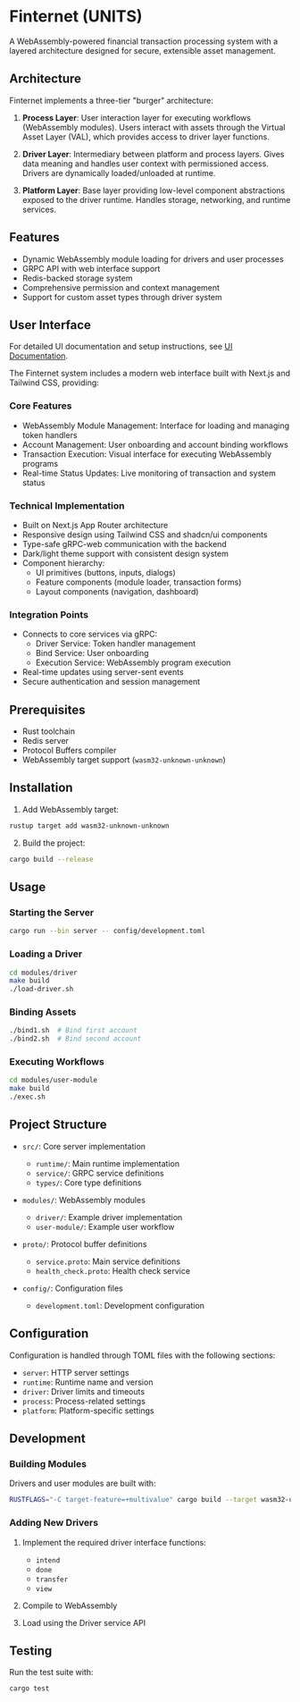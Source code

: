 # Finternet (UNITS)

A WebAssembly-powered financial transaction processing system with a layered architecture designed for secure, extensible asset management.

## Architecture

Finternet implements a three-tier "burger" architecture:

1. **Process Layer**: User interaction layer for executing workflows (WebAssembly modules). Users interact with assets through the Virtual Asset Layer (VAL), which provides access to driver layer functions.

2. **Driver Layer**: Intermediary between platform and process layers. Gives data meaning and handles user context with permissioned access. Drivers are dynamically loaded/unloaded at runtime.

3. **Platform Layer**: Base layer providing low-level component abstractions exposed to the driver runtime. Handles storage, networking, and runtime services.

## Features

- Dynamic WebAssembly module loading for drivers and user processes
- GRPC API with web interface support
- Redis-backed storage system
- Comprehensive permission and context management
- Support for custom asset types through driver system

## User Interface

For detailed UI documentation and setup instructions, see [UI Documentation](ui/pofi-sys-ui/README.md).

The Finternet system includes a modern web interface built with Next.js and Tailwind CSS, providing:

### Core Features
- WebAssembly Module Management: Interface for loading and managing token handlers
- Account Management: User onboarding and account binding workflows
- Transaction Execution: Visual interface for executing WebAssembly programs
- Real-time Status Updates: Live monitoring of transaction and system status

### Technical Implementation
- Built on Next.js App Router architecture
- Responsive design using Tailwind CSS and shadcn/ui components
- Type-safe gRPC-web communication with the backend
- Dark/light theme support with consistent design system
- Component hierarchy:
  - UI primitives (buttons, inputs, dialogs)
  - Feature components (module loader, transaction forms)
  - Layout components (navigation, dashboard)

### Integration Points
- Connects to core services via gRPC:
  - Driver Service: Token handler management
  - Bind Service: User onboarding
  - Execution Service: WebAssembly program execution
- Real-time updates using server-sent events
- Secure authentication and session management

## Prerequisites

- Rust toolchain
- Redis server
- Protocol Buffers compiler
- WebAssembly target support (`wasm32-unknown-unknown`)

## Installation

1. Add WebAssembly target:
```bash
rustup target add wasm32-unknown-unknown
```

2. Build the project:
```bash
cargo build --release
```

## Usage

### Starting the Server

```bash
cargo run --bin server -- config/development.toml
```

### Loading a Driver

```bash
cd modules/driver
make build
./load-driver.sh
```

### Binding Assets

```bash
./bind1.sh  # Bind first account
./bind2.sh  # Bind second account
```

### Executing Workflows

```bash
cd modules/user-module
make build
./exec.sh
```

## Project Structure

- `src/`: Core server implementation
  - `runtime/`: Main runtime implementation
  - `service/`: GRPC service definitions
  - `types/`: Core type definitions
  
- `modules/`: WebAssembly modules
  - `driver/`: Example driver implementation
  - `user-module/`: Example user workflow

- `proto/`: Protocol buffer definitions
  - `service.proto`: Main service definitions
  - `health_check.proto`: Health check service

- `config/`: Configuration files
  - `development.toml`: Development configuration

## Configuration

Configuration is handled through TOML files with the following sections:

- `server`: HTTP server settings
- `runtime`: Runtime name and version
- `driver`: Driver limits and timeouts
- `process`: Process-related settings
- `platform`: Platform-specific settings

## Development

### Building Modules

Drivers and user modules are built with:

```bash
RUSTFLAGS="-C target-feature=+multivalue" cargo build --target wasm32-unknown-unknown --release
```

### Adding New Drivers

1. Implement the required driver interface functions:
   - `intend`
   - `done`
   - `transfer`
   - `view`

2. Compile to WebAssembly

3. Load using the Driver service API

## Testing

Run the test suite with:

```bash
cargo test
```
